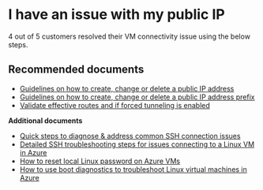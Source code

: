 <properties  
              pageTitle="I have an issue with my public IP"
              description="I have an issue with my public IP"
              service=""
              resource=""
              authors="tiag"
              authoralias="scotro"
              displayOrder=""
              selfHelpType="generic"
              supportTopicIds="32615527"
              resourceTags=""
              productPesIds="15571,15797,16454"
              cloudEnvironments="public"
/>

# I have an issue with my public IP

4 out of 5 customers resolved their VM connectivity issue using the below steps.<br>

## **Recommended documents**

* [Guidelines on how to create, change or delete a public IP address](https://docs.microsoft.com/azure/virtual-network/virtual-network-public-ip-address)<br>
* [Guidelines on how to create, change or delete a public IP address prefix](https://docs.microsoft.com/azure/virtual-network/manage-public-ip-address-prefix)<br>
* [Validate effective routes and if forced tunneling is enabled](data-blade:Microsoft_Azure_Network.EffectiveRoutesBlade.id.$resourceId)

**Additional documents**<br>

* [Quick steps to diagnose & address common SSH connection issues](https://azure.microsoft.com/documentation/articles/virtual-machines-troubleshoot-ssh-connections/)<br>
* [Detailed SSH troubleshooting steps for issues connecting to a Linux VM in Azure](https://docs.microsoft.com/azure/virtual-machines/linux/detailed-troubleshoot-ssh-connection)<br>
* [How to reset local Linux password on Azure VMs](https://docs.microsoft.com/azure/virtual-machines/linux/reset-password)<br>
* [How to use boot diagnostics to troubleshoot Linux virtual machines in Azure](https://docs.microsoft.com/azure/virtual-machines/linux/boot-diagnostics)
